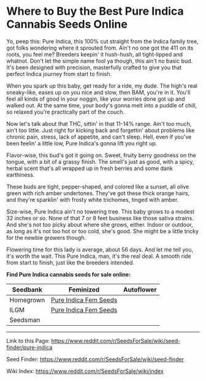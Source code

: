 # Where to Buy the Best Pure Indica Cannabis Seeds Online

Yo, peep this: Pure Indica, this 100% cut straight from the Indica family tree, got folks wondering where it sprouted from. Ain't no one got the 411 on its roots, you feel me? Breeders keepin' it hush-hush, all tight-lipped and whatnot. Don't let the simple name fool ya though, this ain't no basic bud. It's been designed with precision, masterfully crafted to give you that perfect Indica journey from start to finish.

When you spark up this baby, get ready for a ride, my dude. The high's real sneaky-like, eases up on you nice and slow, then BAM, you're in it. You'll feel all kinds of good in your noggin, like your worries done got up and walked out. At the same time, your body's gonna melt into a puddle of chill, so relaxed you're practically part of the couch.

Now let's talk about that THC, sittin' in that 11-14% range. Ain't too much, ain't too little. Just right for kicking back and forgettin' about problems like chronic pain, stress, lack of appetite, and can't sleep. Hell, even if you've been feelin' a little low, Pure Indica's gonna lift you right up.

Flavor-wise, this bud's got it going on. Sweet, fruity berry goodness on the tongue, with a bit of a grassy finish. The smell's just as good, with a spicy, herbal scent that's all wrapped up in fresh berries and some dank earthiness.

These buds are tight, pepper-shaped, and colored like a sunset, all olive green with rich amber undertones. They've got these thick orange hairs, and they're sparklin' with frosty white trichomes, tinged with amber.

Size-wise, Pure Indica ain't no towering tree. This baby grows to a modest 32 inches or so. None of that 7 or 8 feet business like those sativa strains. And she's not too picky about where she grows, either. Indoor or outdoor, as long as it's not too hot or too cold, she's good. She might be a little tricky for the newbie growers though.

Flowering time for this lady is average, about 56 days. And let me tell you, it's worth the wait. This Pure Indica, man, it's the real deal. A smooth ride from start to finish, just like the breeders intended.

**Find Pure Indica cannabis seeds for sale online:**

| Seedbank  | Feminized | Autoflower |
|-----------|-----------|------------|
| Homegrown | [Pure Indica Fem Seeds](https://homegrowncannabisco.com/products/pure-indica-feminized-marijuana-seeds?a_aid=sale) |  |
| ILGM      | [Pure Indica Fem Seeds](https://ilgm.com/products/pure-indica-feminized-seeds?aff=2191) |  |
| Seedsman  |  |  |

___

Link to this Page: https://www.reddit.com/r/SeedsForSale/wiki/seed-finder/pure-indica

Seed Finder: https://www.reddit.com/r/SeedsForSale/wiki/seed-finder

Wiki Index: https://www.reddit.com/r/SeedsForSale/wiki/index
